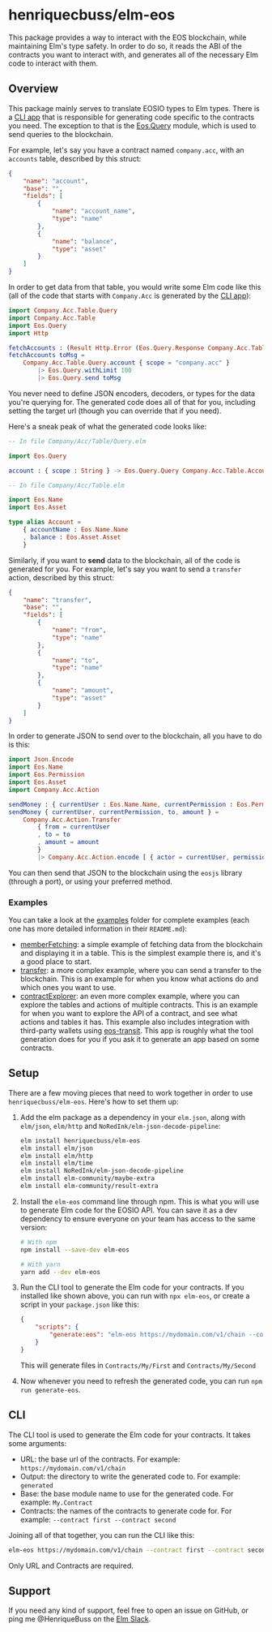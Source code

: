 # henriquecbuss/elm-eos

This package provides a way to interact with the EOS blockchain, while maintaining
Elm's type safety. In order to do so, it reads the ABI of the contracts you want
to interact with, and generates all of the necessary Elm code to interact with
them.


## Overview

This package mainly serves to translate EOSIO types to Elm types. There is a
[CLI app](#cli) that is responsible for generating code specific to the contracts
you need. The exception to that is the [Eos.Query](https://package.elm-lang.org/packages/henriquecbuss/elm-eos/1.0.1/Eos-Query/) module, which is
used to send queries to the blockchain.

For example, let's say you have a contract named `company.acc`, with an `accounts`
table, described by this struct:

```json
{
    "name": "account",
    "base": "",
    "fields": [
        {
            "name": "account_name",
            "type": "name"
        },
        {
            "name": "balance",
            "type": "asset"
        }
    ]
}
```

In order to get data from that table, you would write some Elm code like this
(all of the code that starts with `Company.Acc` is generated by the [CLI app](#cli)):

```elm
import Company.Acc.Table.Query
import Company.Acc.Table
import Eos.Query
import Http

fetchAccounts : (Result Http.Error (Eos.Query.Response Company.Acc.Table.Account) -> msg) -> Cmd msg
fetchAccounts toMsg =
    Company.Acc.Table.Query.account { scope = "company.acc" }
        |> Eos.Query.withLimit 100
        |> Eos.Query.send toMsg
```

You never need to define JSON encoders, decoders, or types for the data you're
querying for. The generated code does all of that for you, including setting the
target url (though you can override that if you need).

Here's a sneak peak of what the generated code looks like:

```elm
-- In file Company/Acc/Table/Query.elm

import Eos.Query

account : { scope : String } -> Eos.Query.Query Company.Acc.Table.Account

-- In file Company/Acc/Table.elm

import Eos.Name
import Eos.Asset

type alias Account =
    { accountName : Eos.Name.Name
    , balance : Eos.Asset.Asset
    }
```

Similarly, if you want to **send** data to the blockchain, all of the code is
generated for you. For example, let's say you want to send a `transfer` action,
described by this struct:

```json
{
    "name": "transfer",
    "base": "",
    "fields": [
        {
            "name": "from",
            "type": "name"
        },
        {
            "name": "to",
            "type": "name"
        },
        {
            "name": "amount",
            "type": "asset"
        }
    ]
}
```

In order to generate JSON to send over to the blockchain, all you have to do is
this:

```elm
import Json.Encode
import Eos.Name
import Eos.Permission
import Eos.Asset
import Company.Acc.Action

sendMoney : { currentUser : Eos.Name.Name, currentPermission : Eos.Permission.Permission to : Eos.Name.Name, amount : Eos.Asset.Asset } -> Json.Encode.Value
sendMoney { currentUser, currentPermission, to, amount } =
    Company.Acc.Action.Transfer
        { from = currentUser
        , to = to
        , amount = amount
        }
        |> Company.Acc.Action.encode [ { actor = currentUser, permission = currentPermission } ]
```

You can then send that JSON to the blockchain using the `eosjs` library (through
a port), or using your preferred method.

### Examples

You can take a look at the [examples](https://github.com/henriquecbuss/elm-eos/tree/main/examples) folder
for complete examples (each one has more detailed information in their `README.md`):

- [memberFetching](https://github.com/henriquecbuss/elm-eos/tree/main/examples/memberFetching): a simple example of fetching data from the blockchain and displaying it in a table. This is the simplest example there is, and it's a good place to start.
- [transfer](https://github.com/henriquecbuss/elm-eos/tree/main/examples/transfer): a more complex example, where you can send a transfer to the blockchain. This is an example for when you know what actions do and which ones you want to use.
- [contractExplorer](https://github.com/henriquecbuss/elm-eos/tree/main/examples/contractExplorer): an even more complex example, where you can explore the tables and actions of multiple contracts. This is an example for when you want to explore the API of a contract, and see what actions and tables it has. This example also includes integration with third-party wallets using [eos-transit](https://github.com/eosnewyork/eos-transit). This app is roughly what the tool generation does for you if you ask it to generate an app based on some contracts.

## Setup

There are a few moving pieces that need to work together in order to use
`henriquecbuss/elm-eos`. Here's how to set them up:

1. Add the elm package as a dependency in your `elm.json`, along with `elm/json`, `elm/http` and `NoRedInk/elm-json-decode-pipeline`:
   ```bash
   elm install henriquecbuss/elm-eos
   elm install elm/json
   elm install elm/http
   elm install elm/time
   elm install NoRedInk/elm-json-decode-pipeline
   elm install elm-community/maybe-extra
   elm install elm-community/result-extra
   ```

2. Install the `elm-eos` command line through npm. This is what you will
   use to generate Elm code for the EOSIO API. You can save it as a dev dependency
   to ensure everyone on your team has access to the same version:
   ```bash
   # With npm
   npm install --save-dev elm-eos

   # With yarn
   yarn add --dev elm-eos
   ```

3. Run the CLI tool to generate the Elm code for your contracts. If you installed
   like shown above, you can run with `npx elm-eos`, or create a script in your `package.json` like this:
   ```json
   {
       "scripts": {
           "generate:eos": "elm-eos https://mydomain.com/v1/chain --contract my.first --contract my.second --output generated --base Contracts"
       }
   }
   ```

   This will generate files in `Contracts/My/First` and `Contracts/My/Second`

4. Now whenever you need to refresh the generated code, you can run `npm run generate-eos`.

## CLI

The CLI tool is used to generate the Elm code for your contracts. It takes some
arguments:

- URL: the base url of the contracts. For example: `https://mydomain.com/v1/chain`
- Output: the directory to write the generated code to. For example: `generated`
- Base: the base module name to use for the generated code. For example: `My.Contract`
- Contracts: the names of the contracts to generate code for. For example: `--contract first --contract second`

Joining all of that together, you can run the CLI like this:

```bash
elm-eos https://mydomain.com/v1/chain --contract first --contract second --output generated --base My.Contract
```

Only URL and Contracts are required.

## Support

If you need any kind of support, feel free to open an issue on GitHub, or ping me @HenriqueBuss on the [Elm Slack](https://elm-lang.org/community/slack).
